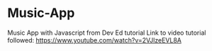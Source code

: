 # Music-App
Music App with Javascript from Dev Ed tutorial
Link to video tutorial followed: https://www.youtube.com/watch?v=2VJlzeEVL8A
